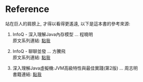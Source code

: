 # Reference

站在巨人的肩膀上, 才得以看得更遙遠, 以下是這本書的參考來源:

1. InfoQ - 深入理解Java內存模型 ... 程曉明  
   原文系列連結: [點我](http://www.infoq.com/cn/profile/程晓明)

2. InfoQ - 聊聊並發 ... 方騰飛  
   原文系列連結: [點我](http://www.infoq.com/cn/profile/方腾飞)

3. 深入理解Java虛擬機:JVM高級特性與最佳實踐\(第2版\) ... 周志明  
   書籍連結: [點我](https://www.tenlong.com.tw/products/9787111421900)



